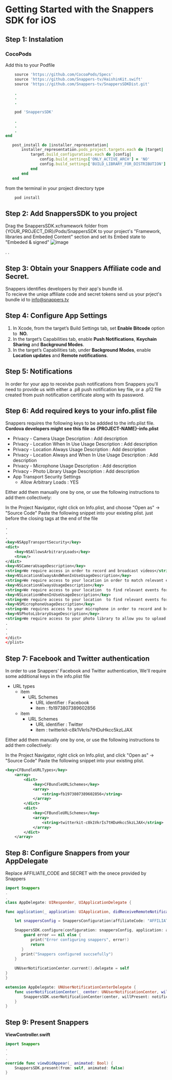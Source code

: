 # Getting Started with the Snappers SDK for iOS

## Step 1: Instalation

### CocoPods
Add this to your Podfile

```ruby
    source 'https://github.com/CocoaPods/Specs'
    source 'https://github.com/Snappers-tv/HaishinKit.swift'
    source 'https://github.com/Snappers-tv/SnappersSDKDist.git'

    .
    .
    .

    pod 'SnappersSDK'

    .
    .
    .
end

   post_install do |installer_representation|
       installer_representation.pods_project.targets.each do |target|
           target.build_configurations.each do |config|
               config.build_settings['ONLY_ACTIVE_ARCH'] = 'NO'
               config.build_settings['BUILD_LIBRARY_FOR_DISTRIBUTION'] = 'YES'
           end
       end
   end

```
from the terminal in your project directory type
```bash
    pod install
```

## Step 2: Add SnappersSDK to you project
Drag the SnappersSDK.xcframework folder from {YOUR_PROJECT_DIR}/Pods/SnappersSDK to your project's "Framework, libraries and Embeded Content" section and set its Embed state to "Embeded & signed"
![image](https://user-images.githubusercontent.com/22291628/110253138-6a93f900-7f91-11eb-9a60-ed5a46c85b93.png)

.
.

## Step 3: Obtain your Snappers Affiliate code and Secret.
Snappers identifies developers by their app's bundle id.  
To recieve the uniqe affiliate code and secret tokens send us your prject's bundle id to info@snappers.tv

## Step 4: Configure App Settings
1. In Xcode, from the target’s Build Settings tab, set **Enable Bitcode** option to ​ **NO.**
2. In the target’s Capabilities tab, enable **Push Notifications**, **Keychain Sharing** and **Background Modes**.  
3. In the target’s Capabilities tab, under **Background Modes**, enable **Location updates** and **Remote notifications**.

## Step 5: Notifications
In order for your app to receivbe push notifications from Snappers you'll need to provide us with either a .p8 push notification key file, or a .p12 file created from push notification certificate along with its password.

## Step 6: Add required keys to your info.plist file

Snappers requires the following keys to be addded to the info.plist file.  
**Cordova developers might see this file as {PROJECT-NAME}-info.plist**

- Privacy - Camera Usage Description : Add description
- Privacy - Location When In Use Usage Description : Add description
- Privacy - Location Always Usage Description : Add description
- Privacy - Location Always and When In Use Usage Description : Add description
- Privacy - Microphone Usage Description : Add description
- Privacy - Photo Library Usage Description : Add description
- App Transport Security Settings
	* Allow Arbitrary Loads : YES

Either add them manually one by one, or use the following instructions to add them collectively:

In the Project Navigator, right click on Info.plist, and choose "Open as" → "Source Code"
Paste the following snippet into your existing plist. just before the closing tags at the end of the file

```xml
.
.
.
<key>NSAppTransportSecurity</key>
<dict>
	<key>NSAllowsArbitraryLoads</key>
	<true/>
</dict>
<key>NSCameraUsageDescription</key>
<string>We require access in order to record and broadcast videos</string>
<key>NSLocationAlwaysAndWhenInUseUsageDescription</key>
<string>We require access to your location in order to match relevant events for your location</string>
<key>NSLocationAlwaysUsageDescription</key>
<string>We require access to your location  to find relevant events for you and to validate users content origin</string>
<key>NSLocationWhenInUseUsageDescription</key>
<string>We require access to your location  to find relevant events for you and to validate users content origin</string>
<key>NSMicrophoneUsageDescription</key>
<string>We requires access to your microphone in order to record and broadcast videos</string>
<key>NSPhotoLibraryUsageDescription</key>
<string>We require access to your photo library to allow you to upload prerecorded videos</string>   
.
.
.
</dict>
</plist>
```



## Step 7: Facebook and Twitter authentication
In order to use Snappers' Facebook and Twitter authentication, We'll require some additional keys in the info.plist file

- URL types
	* item
		- URL Schemes
			- URL identifier : Facebook
			- item : fb1973807389602856
	* item
		- URL Schemes
			- URL identifier : Twitter
			- item : twitterkit-c8k1VkrIs7tHDuHkcc5kzLJAX


Either add them manually one by one, or use the following instructions to add them collectively:

In the Project Navigator, right click on Info.plist, and click "Open as" → "Source Code"
Paste the following snippet into your existing plist.
```xml   
<key>CFBundleURLTypes</key>
    <array>
        <dict>
            <key>CFBundleURLSchemes</key>
            <array>
                <string>fb1973807389602856</string>
            </array>
        </dict>
        <dict>
            <key>CFBundleURLSchemes</key>
            <array>
                <string>twitterkit-c8k1VkrIs7tHDuHkcc5kzLJAX</string>
            </array>
        </dict>
    </array>
```

## Step 8: Configure Snappers from your AppDelegate
Replace AFFILIATE_CODE and SECRET with the onece provided by Snappers
```swift
import Snappers
.
.
class AppDelegate: UIResponder, UIApplicationDelegate {

func application(_ application: UIApplication, didReceiveRemoteNotification userInfo: [AnyHashable : Any], fetchCompletionHandler completionHandler: @escaping (UIBackgroundFetchResult) -> Void) {

    let snappersConfig = SnappersConfiguration(affiliateCode: "AFFILIATE_CODE", affiliateSecret: "SECRET")

    SnappersSDK.configure(configuration: snappersConfig, application: application, launchOptions: launchOptions) { error in
        guard error == nil else {
           print("Error configuring snappers", error!)
           return
       }
       print("Snappers configured succsefully")
    }
    
    UNUserNotificationCenter.current().delegate = self
}
}

extension AppDelegate: UNUserNotificationCenterDelegate {
    func userNotificationCenter(_ center: UNUserNotificationCenter, willPresent notification: UNNotification, withCompletionHandler completionHandler: @escaping (UNNotificationPresentationOptions) -> Void) {
        SnappersSDK.userNotificationCenter(center, willPresent: notification, withCompletionHandler: completionHandler)
    }
}
```
## Step 9: Present Snappers

**​ViewController.swift**
```swift
import Snappers
.
.
.
override func viewDidAppear(_ animated: Bool) {
    SnappersSDK.present(from: self, animated: false)
}
```
